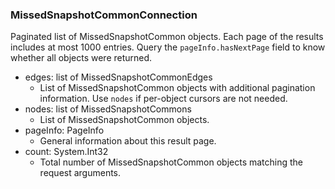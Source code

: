 ### MissedSnapshotCommonConnection
Paginated list of MissedSnapshotCommon objects. Each page of the results includes at most 1000 entries. Query the `pageInfo.hasNextPage` field to know whether all objects were returned.

- edges: list of MissedSnapshotCommonEdges
  - List of MissedSnapshotCommon objects with additional pagination information. Use `nodes` if per-object cursors are not needed.
- nodes: list of MissedSnapshotCommons
  - List of MissedSnapshotCommon objects.
- pageInfo: PageInfo
  - General information about this result page.
- count: System.Int32
  - Total number of MissedSnapshotCommon objects matching the request arguments.
